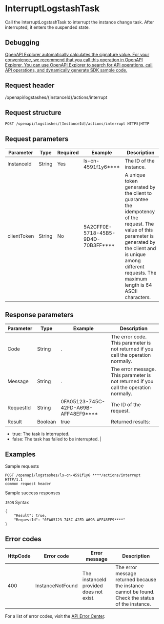 # InterruptLogstashTask

Call the InterruptLogstashTask to interrupt the instance change task. After interrupted, it enters the suspended state.

## Debugging

[OpenAPI Explorer automatically calculates the signature value. For your convenience, we recommend that you call this operation in OpenAPI Explorer. You can use OpenAPI Explorer to search for API operations, call API operations, and dynamically generate SDK sample code.](https://api.aliyun.com/#product=elasticsearch&api=InterruptLogstashTask&type=ROA&version=2017-06-13)

## Request header

/openapi/logstashes/\{instanceId\}/actions/interrupt

## Request structure

```
POST /openapi/logstashes/[InstanceId]/actions/interrupt HTTPS|HTTP
```

## Request parameters

|Parameter|Type|Required|Example|Description|
|---------|----|--------|-------|-----------|
|InstanceId|String|Yes|ls-cn-4591f1y6\*\*\*\*|The ID of the instance. |
|clientToken|String|No|5A2CFF0E-5718-45B5-9D4D-70B3FF\*\*\*\*|A unique token generated by the client to guarantee the idempotency of the request. The value of this parameter is generated by the client and is unique among different requests. The maximum length is 64 ASCII characters. |

## Response parameters

|Parameter|Type|Example|Description|
|---------|----|-------|-----------|
|Code|String|.|The error code. This parameter is not returned if you call the operation normally. |
|Message|String|.|The error message. This parameter is not returned if you call the operation normally. |
|RequestId|String|0FA05123-745C-42FD-A69B-AFF48EF9\*\*\*\*|The ID of the request. |
|Result|Boolean|true|Returned results:

-   true: The task is interrupted.
-   false: The task has failed to be interrupted. |

## Examples

Sample requests

```
POST /openapi/logstashes/ls-cn-4591f1y6 ****/actions/interrupt HTTP/1.1 
common request header
```

Sample success responses

`JSON` Syntax

```
{
    "Result": true,
    "RequestId": "0FA05123-745C-42FD-A69B-AFF48EF9****"
}
```

## Error codes

|HttpCode|Error code|Error message|Description|
|--------|----------|-------------|-----------|
|400|InstanceNotFound|The instanceId provided does not exist.|The error message returned because the instance cannot be found. Check the status of the instance.|

For a list of error codes, visit the [API Error Center](https://error-center.alibabacloud.com/status/product/elasticsearch).

